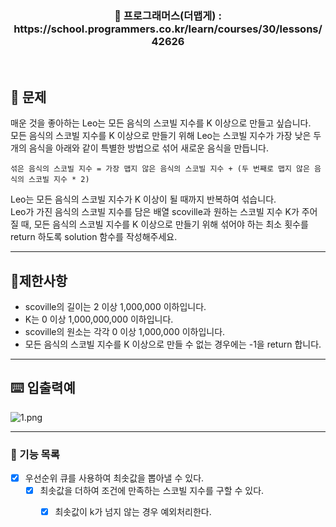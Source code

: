 <h3 align="center"> 
    📢 프로그래머스(더맵게) : https://school.programmers.co.kr/learn/courses/30/lessons/42626
</h3>

<br>

## 🚀 문제
매운 것을 좋아하는 Leo는 모든 음식의 스코빌 지수를 K 이상으로 만들고 싶습니다.  
모든 음식의 스코빌 지수를 K 이상으로 만들기 위해 Leo는 스코빌 지수가 가장 낮은 두 개의 음식을 아래와 같이 특별한 방법으로 섞어 새로운 음식을 만듭니다.  
```
섞은 음식의 스코빌 지수 = 가장 맵지 않은 음식의 스코빌 지수 + (두 번째로 맵지 않은 음식의 스코빌 지수 * 2)  
```

Leo는 모든 음식의 스코빌 지수가 K 이상이 될 때까지 반복하여 섞습니다.  
Leo가 가진 음식의 스코빌 지수를 담은 배열 scoville과 원하는 스코빌 지수 K가 주어질 때, 모든 음식의 스코빌 지수를 K 이상으로 만들기 위해 섞어야 하는 최소 횟수를 return 하도록 solution 함수를 작성해주세요.  

---
## 🚦제한사항
- scoville의 길이는 2 이상 1,000,000 이하입니다.
- K는 0 이상 1,000,000,000 이하입니다.
- scoville의 원소는 각각 0 이상 1,000,000 이하입니다.
- 모든 음식의 스코빌 지수를 K 이상으로 만들 수 없는 경우에는 -1을 return 합니다.

---

## ⌨️ 입출력예
![1.png](..%2F..%2F..%2F..%2F..%2F..%2F..%2F..%2F..%2F..%2Fvar%2Ffolders%2F33%2Fy_j6d8z90kx07xjm3k3q4lmw0000gn%2FT%2FTemporaryItems%2FNSIRD_screencaptureui_ktPewX%2F%EC%8A%A4%ED%81%AC%EB%A6%B0%EC%83%B7%202023-05-02%20%EC%98%A4%ED%9B%84%204.04.44.png)

---

### 📜 기능 목록
- [x] 우선순위 큐를 사용하여 최솟값을 뽑아낼 수 있다.
  - [x] 최솟값을 더하여 조건에 만족하는 스코빌 지수를 구할 수 있다.
    - [x] 최솟값이 k가 넘지 않는 경우 예외처리한다.


